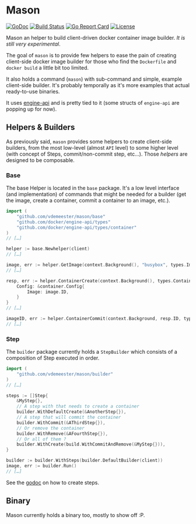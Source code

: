 # Mason
[![GoDoc](https://godoc.org/github.com/vdemeester/mason?status.png)](https://godoc.org/github.com/vdemeester/mason)
[![Build Status](https://travis-ci.org/vdemeester/mason.svg?branch=master)](https://travis-ci.org/vdemeester/mason)
[![Go Report Card](https://goreportcard.com/badge/github.com/vdemeester/mason)](https://goreportcard.com/report/github.com/vdemeester/mason)
[![License](https://img.shields.io/github/license/vdemeester/mason.svg)]()

Mason an helper to build client-driven docker container image
builder. *It is still very experimental*.

The goal of `mason` is to provide few helpers to ease the pain of
creating client-side docker image builder for those who find the
`Dockerfile` and `docker build` a little bit too limited.

It also holds a command (`mason`) with sub-command and simple, example
client-side builder. It's probably temporally as it's more examples
that actual ready-to-use binaries.

It uses [engine-api](https://github.com/docker/engine-api) and is
pretty tied to it (some structs of `engine-api` are popping up for now).

## Helpers & Builders

As previously said, `mason` provides some helpers to create
client-side builders, from the most low-level (almost `API` level) to
some higher level (with concept of Steps, commit/non-commit step,
etc…). Those *helpers* are designed to be composable.

### Base

The base Helper is located in the `base` package. It's a low level
interface (and implementation) of commands that might be needed for a
builder (get the image, create a container, commit a container to an
image, etc.).

```go
import (
    "github.com/vdemeester/mason/base"
    "github.com/docker/engine-api/types"
    "github.com/docker/engine-api/types/container"
)
// […]

helper := base.Newhelper(client)
// […]

image, err := helper.GetImage(context.Background(), "busybox", types.ImagePullOptions{})
// […]

resp, err := helper.ContainerCreate(context.Background(), types.ContainerCreateConfig{
    Config: &container.Config{
        Image: image.ID,
    }
}
// […]

imageID, err := helper.ContainerCommit(context.Background, resp.ID, types.ContainerCommitOptions{})
// […]
```

### Step

The `builder` package currently holds a `StepBuilder` which consists
of a composition of Step executed in order.

```go
import (
    "github.com/vdemeester/mason/builder"
)
// […]

steps := []Step{
    &MyStep{},
    // A step with that needs to create a container
    builder.WithDefaultCreate(&AnotherStep{}),
    // A step that will commit the container
    builder.WithCommit(&AThirdStep{}),
    // Or remove the container
    builder.WithRemove(&AFourthStep{}),
    // Or all of them ?
    builder.WithCreate(build.WithCommitAndRemove(&MyStep{})),
}

builder := builder.WithSteps(builder.DefaultBuilder(client))
image, err := builder.Run()
// […]
```

See the [godoc](https://godoc.org/github.com/vdemeester/mason) on how to create steps.

## Binary

Mason currently holds a binary too, mostly to show off :P.
